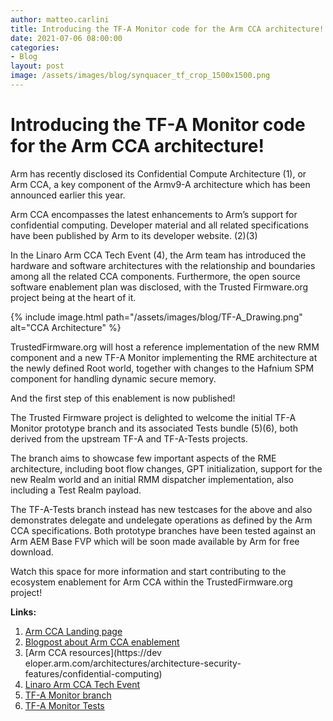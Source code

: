 ```yaml
---
author: matteo.carlini
title: Introducing the TF-A Monitor code for the Arm CCA architecture!
date: 2021-07-06 08:00:00
categories:
- Blog
layout: post
image: /assets/images/blog/synquacer_tf_crop_1500x1500.png
---
```


Introducing the TF-A Monitor code for the Arm CCA architecture!
=============================================================================

Arm has recently disclosed its Confidential Compute Architecture (1), or Arm CCA, a key component of the Armv9-A architecture which has been announced earlier this year.

Arm CCA encompasses the latest enhancements to Arm’s support for confidential computing. Developer material and all related specifications have been published by Arm to its developer website. (2)(3)

In the Linaro Arm CCA Tech Event (4), the Arm team has introduced the hardware and software architectures with the relationship and boundaries among all the related CCA components. Furthermore, the open source software enablement plan was disclosed, with the Trusted Firmware.org project being at the heart of it. 

{% include image.html path="/assets/images/blog/TF-A_Drawing.png" alt="CCA Architecture" %}

TrustedFirmware.org will host a reference implementation of the new RMM component and a new TF-A Monitor implementing the RME architecture at the newly defined Root world, together with changes to the Hafnium SPM component for handling dynamic secure memory.

And the first step of this enablement is now published!

The Trusted Firmware project is delighted to welcome the initial TF-A Monitor prototype branch and its associated Tests bundle (5)(6), both derived from the upstream TF-A and TF-A-Tests projects.

The branch aims to showcase few important aspects of the RME architecture, including boot flow changes, GPT initialization, support for the new Realm world and an initial RMM dispatcher implementation, also including a Test Realm payload.

The TF-A-Tests branch instead has new testcases for the above and also demonstrates delegate and undelegate operations as defined by the Arm CCA specifications. Both prototype branches have been tested against an Arm AEM Base FVP which will be soon made available by Arm for free download.

Watch this space for more information and start contributing to the ecosystem enablement for Arm CCA within the TrustedFirmware.org project!

**Links:**

1. [Arm CCA Landing page](https://www.arm.com/why-arm/architecture/security-features/arm-confidential-compute-architecture)
1. [Blogpost about Arm CCA enablement](https://community.arm.com/developer/ip-products/processors/b/processors-ip-blog/posts/unlocking-the-power-of-data-with-arm-cca)
1. [Arm CCA resources](https://dev	eloper.arm.com/architectures/architecture-security-features/confidential-computing)
1. [Linaro Arm CCA Tech Event](https://connect.linaro.org/resources/arm-cca/)
1. [TF-A Monitor branch](https://git.trustedfirmware.org/TF-A/trusted-firmware-a.git/log/?h=topics/rme_prototype)
1. [TF-A Monitor Tests](https://git.trustedfirmware.org/TF-A/tf-a-tests.git/log/?h=topics/rme_prototype)

